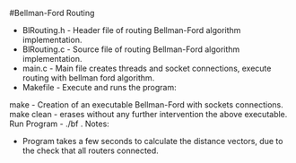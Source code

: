 #Bellman-Ford Routing
- BlRouting.h - Header file of routing Bellman-Ford algorithm implementation.
- BlRouting.c - Source file of routing Bellman-Ford algorithm implementation.
- main.c - Main file creates threads and socket connections, execute routing with bellman ford algorithm.
- Makefile - Execute and runs the program: 

make - Creation of an executable Bellman-Ford with sockets connections.
make clean - erases without any further intervention the above executable.
Run Program - ./bf <file name> <Router name> <Attempts to connect>.
Notes:
- Program takes a few seconds to calculate the distance vectors, due to the check that all routers connected.
